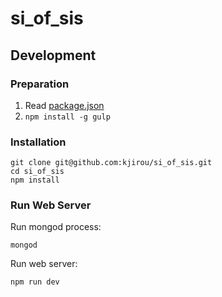 si_of_sis
=========


## Development

### Preparation
1. Read [package.json](./package.json)
2. `npm install -g gulp`

### Installation
```
git clone git@github.com:kjirou/si_of_sis.git
cd si_of_sis
npm install
```

### Run Web Server
Run mongod process:
```
mongod
```

Run web server:
```
npm run dev
```
